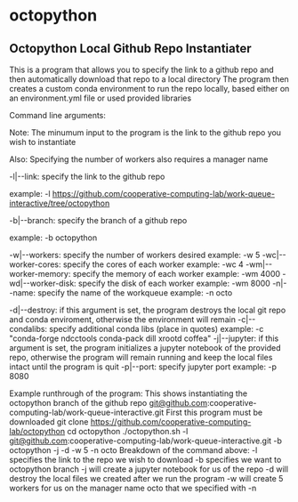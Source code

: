 # octopython
Octopython Local Github Repo Instantiater
----------------------------------------
This is a program that allows you to specify the link to a github repo and then automatically download that repo to a local directory
The program then creates a custom conda environment to run the repo locally, based either on an environment.yml file or used provided libraries

Command line arguments:

Note: The minumum input to the program is the link to the github repo you wish to instantiate

Also: Specifying the number of workers also requires a manager name

-l|--link: specify the link to the github repo

example: -l https://github.com/cooperative-computing-lab/work-queue-interactive/tree/octopython

-b|--branch: specify the branch of a github repo

example: -b octopython

-w|--workers: specify the number of workers desired
example: -w 5
-wc|--worker-cores: specify the cores of each worker
example: -wc 4
-wm|--worker-memory: specify the memory of each worker
example: -wm 4000
-wd|--worker-disk: specify the disk of each worker
example: -wm 8000
-n|--name: specify the name of the workqueue
example: -n octo

-d|--destroy: if this argument is set, the program destroys the local git repo and conda enviroment, otherwise the environment will remain
-c|--condalibs: specify additional conda libs (place in quotes)
example: -c "conda-forge ndcctools conda-pack dill xrootd coffea"
-j|--jupyter: if this argument is set, the program initializes a jupyter notebook of the provided repo, otherwise the program will remain running and keep the local files intact until the program is quit
-p|--port: specify jupyter port
example: -p 8080

Example runthrough of the program:
This shows instantiating the octopython branch of the github repo git@github.com:cooperative-computing-lab/work-queue-interactive.git
First this program must be downloaded
git clone https://github.com/cooperative-computing-lab/octopython
cd octopython
./octopython.sh -l git@github.com:cooperative-computing-lab/work-queue-interactive.git -b octopython -j -d -w 5 -n octo
Breakdown of the command above:
-l specifies the link to the repo we wish to download
-b specifies we want to octopython branch
-j will create a jupyter notebook for us of the repo
-d will destroy the local files we created after we run the program
-w will create 5 workers for us on the manager name octo that we specified with -n